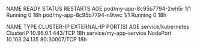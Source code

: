 NAME                         READY   STATUS    RESTARTS   AGE
pod/my-app-8c95b7794-2wh5r   1/1     Running   0          18h
pod/my-app-8c95b7794-n9twc   1/1     Running   0          18h

NAME                     TYPE        CLUSTER-IP      EXTERNAL-IP   PORT(S)        AGE
service/kubernetes       ClusterIP   10.96.0.1       <none>        443/TCP        18h
service/my-app-service   NodePort    10.103.24.135   <none>        80:30007/TCP   18h
